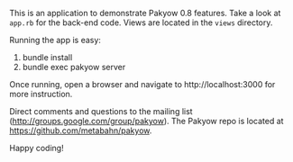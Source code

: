 This is an application to demonstrate Pakyow 0.8 features. Take a look at `app.rb` for the back-end code. Views are located in the `views` directory.

Running the app is easy:

  1. bundle install
  2. bundle exec pakyow server

Once running, open a browser and navigate to http://localhost:3000 for more instruction.

Direct comments and questions to the mailing list (http://groups.google.com/group/pakyow). The Pakyow repo is located at https://github.com/metabahn/pakyow.

Happy coding!
